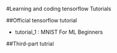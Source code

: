 #Learning and coding tensorflow Tutorials 

##Official tensorflow tutorial
- tutorial_1 : MNIST For ML Beginners

##Third-part tutrial

